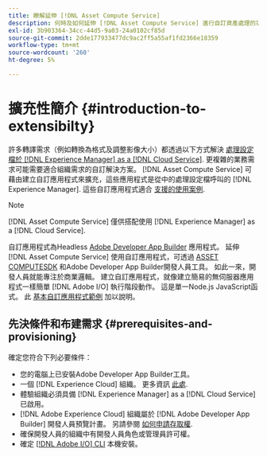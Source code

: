 ```yaml
---
title: 瞭解延伸 [!DNL Asset Compute Service]
description: 何時及如何延伸 [!DNL Asset Compute Service] 進行自訂資產處理的功能。
exl-id: 3b903364-34cc-44d5-9a03-24a0102cf85d
source-git-commit: 2dde177933477dc9ac2ff5a55af1fd2366e18359
workflow-type: tm+mt
source-wordcount: '260'
ht-degree: 5%

---
```


# 擴充性簡介 {#introduction-to-extensibilty}

許多轉譯需求（例如轉換為格式及調整影像大小）都透過以下方式解決 [處理設定檔於 [!DNL Experience Manager] as a [!DNL Cloud Service]](https://experienceleague.adobe.com/docs/experience-manager-cloud-service/assets/asset-microservices-overview.html). 更複雜的業務需求可能需要適合組織需求的自訂解決方案。 [!DNL Asset Compute Service] 可藉由建立自訂應用程式來擴充，這些應用程式是從中的處理設定檔呼叫的 [!DNL Experience Manager]. 這些自訂應用程式適合 [支援的使用案例](https://experienceleague.adobe.com/docs/experience-manager-cloud-service/assets/manage/asset-microservices-configure-and-use.html).

>[!NOTE]
>
>[!DNL Asset Compute Service] 僅供搭配使用 [!DNL Experience Manager] as a [!DNL Cloud Service].

自訂應用程式為Headless [Adobe Developer App Builder](https://github.com/AdobeDocs/app-builder) 應用程式。 延伸 [!DNL Asset Compute Service] 使用自訂應用程式，可透過 [ASSET COMPUTESDK](https://github.com/adobe/asset-compute-sdk) 和Adobe Developer App Builder開發人員工具。 如此一來，開發人員就能專注於商業邏輯。 建立自訂應用程式，就像建立簡易的無伺服器應用程式一樣簡單 [!DNL Adobe I/O] 執行階段動作。 這是單一Node.js JavaScript函式。 此 [基本自訂應用程式範例](https://github.com/adobe/asset-compute-example-workers/blob/master/projects/worker-basic/worker-basic.js) 加以說明。

## 先決條件和布建需求 {#prerequisites-and-provisioning}

確定您符合下列必要條件：

* 您的電腦上已安裝Adobe Developer App Builder工具。
* 一個 [!DNL Experience Cloud] 組織。 更多資訊 [此處](https://developer.adobe.com/app-builder/docs/getting_started/#acquire-access-and-credentials).
* 體驗組織必須具備 [!DNL Experience Manager] as a [!DNL Cloud Service] 已啟用。
* [!DNL Adobe Experience Cloud] 組織屬於 [!DNL Adobe Developer App Builder] 開發人員預覽計畫。 另請參閱 [如何申請存取權](https://developer.adobe.com/app-builder/docs/overview/getting_access).
* 確保開發人員的組織中有開發人員角色或管理員許可權。
* 確定 [[!DNL Adobe I/O] CLI](https://github.com/adobe/aio-cli) 本機安裝。

<!-- TBD for later:

* What all accesses and licenses are required?
* What all permissions are required to create, debug, and deploy custom applications?
* How do developers get access and provision the required apps?
* What is repository management?
* Anything on security and data transfer?
* What about handling personal or sensitive information?
* Custom application SLA is dependent on SLAs of various services it depends on.
* Document how the devs can get to know the KPIs of their custom applications. The KPIs are dependent on the performance at Adobe's side, amongst other things.
-->
